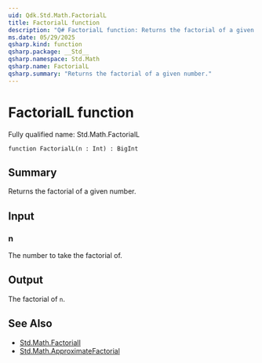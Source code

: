 ```yaml
---
uid: Qdk.Std.Math.FactorialL
title: FactorialL function
description: "Q# FactorialL function: Returns the factorial of a given number."
ms.date: 05/29/2025
qsharp.kind: function
qsharp.package: __Std__
qsharp.namespace: Std.Math
qsharp.name: FactorialL
qsharp.summary: "Returns the factorial of a given number."
---
```


# FactorialL function

Fully qualified name: Std.Math.FactorialL

```qsharp
function FactorialL(n : Int) : BigInt
```

## Summary
Returns the factorial of a given number.

## Input
### n
The number to take the factorial of.

## Output
The factorial of `n`.

## See Also
- [Std.Math.FactorialI](xref:Qdk.Std.Math.FactorialI)
- [Std.Math.ApproximateFactorial](xref:Qdk.Std.Math.ApproximateFactorial)
